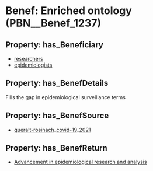 # Benef: __Enriched ontology__ (PBN__Benef_1237)

## Property: has_Beneficiary

* [researchers](../Stakeholder/PBN__Stakeholder_2)
* [epidemiologists](../Stakeholder/PBN__Stakeholder_6)

## Property: has_BenefDetails

Fills the gap in epidemiological surveillance terms

## Property: has_BenefSource

* [queralt-rosinach_covid-19_2021](../Article/PBN__Article_259)

## Property: has_BenefReturn

* [Advancement in epidemiological research and analysis](../BenefReturn/PBN__BenefReturn_1387)


